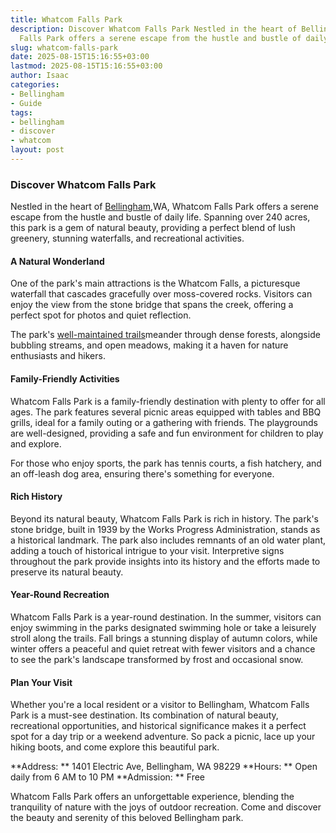 ```yaml
---
title: Whatcom Falls Park
description: Discover Whatcom Falls Park Nestled in the heart of Bellingham, WA, Whatcom
  Falls Park offers a serene escape from the hustle and bustle of daily life.
slug: whatcom-falls-park
date: 2025-08-15T15:16:55+03:00
lastmod: 2025-08-15T15:16:55+03:00
author: Isaac
categories:
- Bellingham
- Guide
tags:
- bellingham
- discover
- whatcom
layout: post
---
```

###  Discover Whatcom Falls Park

Nestled in the heart of [Bellingham](https://pestpolicy.com/rodent-control-in-bellingham/),WA, Whatcom Falls Park offers a serene escape from the hustle and bustle of daily life. Spanning over 240 acres, this park is a gem of natural beauty, providing a perfect blend of lush greenery, stunning waterfalls, and recreational activities.

####  A Natural Wonderland

One of the park's main attractions is the Whatcom Falls, a picturesque waterfall that cascades gracefully over moss-covered rocks. Visitors can enjoy the view from the stone bridge that spans the creek, offering a perfect spot for photos and quiet reflection.

The park's [well-maintained trails](https://www.washingtonnature.org/fieldnotes/nature-nearby-whatcom-falls-park)meander through dense forests, alongside bubbling streams, and open meadows, making it a haven for nature enthusiasts and hikers.

####  Family-Friendly Activities

Whatcom Falls Park is a family-friendly destination with plenty to offer for all ages. The park features several picnic areas equipped with tables and BBQ grills, ideal for a family outing or a gathering with friends. The playgrounds are well-designed, providing a safe and fun environment for children to play and explore.

For those who enjoy sports, the park has tennis courts, a fish hatchery, and an off-leash dog area, ensuring there's something for everyone.

####  Rich History

Beyond its natural beauty, Whatcom Falls Park is rich in history. The park's stone bridge, built in 1939 by the Works Progress Administration, stands as a historical landmark. The park also includes remnants of an old water plant, adding a touch of historical intrigue to your visit. Interpretive signs throughout the park provide insights into its history and the efforts made to preserve its natural beauty.

####  Year-Round Recreation

Whatcom Falls Park is a year-round destination. In the summer, visitors can enjoy swimming in the parks designated swimming hole or take a leisurely stroll along the trails. Fall brings a stunning display of autumn colors, while winter offers a peaceful and quiet retreat with fewer visitors and a chance to see the park's landscape transformed by frost and occasional snow.

####  Plan Your Visit

Whether you're a local resident or a visitor to Bellingham, Whatcom Falls Park is a must-see destination. Its combination of natural beauty, recreational opportunities, and historical significance makes it a perfect spot for a day trip or a weekend adventure. So pack a picnic, lace up your hiking boots, and come explore this beautiful park.

**Address: ** 1401 Electric Ave, Bellingham, WA 98229 **Hours: ** Open daily from 6 AM to 10 PM **Admission: ** Free

Whatcom Falls Park offers an unforgettable experience, blending the tranquility of nature with the joys of outdoor recreation. Come and discover the beauty and serenity of this beloved Bellingham park.
